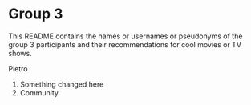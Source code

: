 # Group 3

This README contains the names or usernames or pseudonyms of the group 3 participants and their recommendations for cool movies or TV shows.

Pietro
1. Something changed here
2.  Community
 